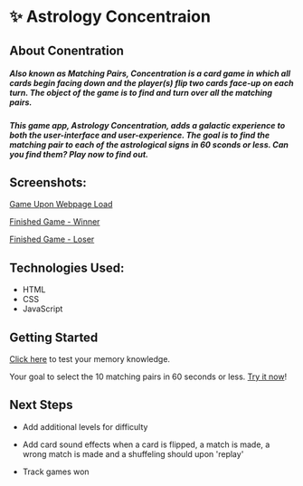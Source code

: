 # ✨ Astrology Concentraion 
## About Conentration
##### Also known as Matching Pairs, Concentration is a card game in which all cards begin facing down and the player(s) flip two cards face-up on each turn. The object of the game is to find and turn over all the matching pairs.
<p></p>

##### This game app, Astrology Concentration, adds a galactic experience to both the user-interface and user-experience. The goal is to find the matching pair to each of the astrological signs in 60 sconds or less. Can you find them? Play now to find out.
<p></p>

## Screenshots:
[Game Upon Webpage Load](https://i.imgur.com/t58m9Iy.png)
<p></p>

[Finished Game - Winner](https://i.imgur.com/ERA3EpZ.png)
<p></p>

[Finished Game - Loser](https://i.imgur.com/M60TSuU.png)
<p></p>

## Technologies Used: 
- HTML
- CSS
- JavaScript
<p></p>

## Getting Started
[Click here](https://andrea-s21.github.io/concentration-matching-pairs/) to test your memory knowledge.
<p></p>

Your goal to select the 10 matching pairs in 60 seconds or less. [Try it now](https://andrea-s21.github.io/concentration-matching-pairs/)!
<p></p>

## Next Steps 
- Add additional levels for difficulty 
<p></p>

- Add card sound effects when a card is flipped, a match is made, a wrong match is made and a shuffeling should upon 'replay'
<p></p>

- Track games won 